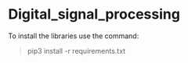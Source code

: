 # Digital_signal_processing

To install the libraries use the command:
> pip3 install -r requirements.txt
